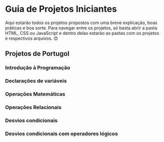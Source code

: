 # Guia de Projetos Iniciantes

Aqui estarão todos os projetos propostos com uma breve explicação, boas práticas e boa sorte. Para navegar entre os projetos, só basta abrir a pasta HTML, CSS ou JavaScript e dentro delas estarão as pastas com os projetos e respectivos arquivos. 😊

## Projetos de Portugol

### Introdução à Programação

### Declarações de variáveis

### Operações Matemáticas

### Operações Relacionais

### Desvios condicionais

### Desvios condicionais com operadores lógicos
